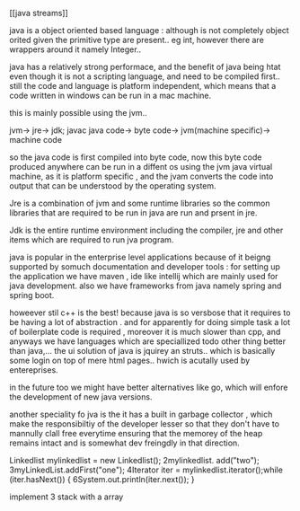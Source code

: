 [[java streams]]

java is a object oriented based language : although is not completely object orited given the primitive type are present.. eg int, however there are wrappers around it namely Integer..

java has a relatively strong performace, and the benefit of java being htat even though it is not a scripting language, and need to be compiled first.. still the code and language is platform independent, which means that a code written in windows can be run in a mac machine.

this is mainly possible using the jvm..

jvm-> jre-> jdk;
       javac
java code-> byte code-> jvm(machine specific)-> machine code

so the java code is first compiled into byte code, now this byte code produced anywhere can be run in a diffent os using the jvm java virtual machine, as it is platform specific , and the jvam converts the code into output that can be understood by the operating system.

Jre is a combination of jvm and some runtime libraries so the common libraries that are required to be run in java are run and prsent in jre.

Jdk is the entire runtime environment including the compiler, jre and other items which are required to run jva program.

java is popular in the enterprise level applications because of it beigng supported by somuch documentation and developer tools : for setting up the application we have maven , ide like intellij which are mainly used for java development. also we have frameworks from java namely spring and spring boot.

howeever stil c++ is the best! because java is so versbose that it requires to be having a lot of abstraction . and for apparently for doing simple task a lot of boilerplate code is required , moreover it is much slower than cpp, and anyways we have languages which are speciallized todo other thing better than java,...
 the ui solution of java is jquirey an struts.. which is basically some login on top of mere html pages.. hwich is acutally used by entereprises.


in the future too we might have better alternatives like go, which will enfore the development of new java versions.

another speciality fo jva is the it has a built in garbage collector , which make the responsibiltiy of the developer lesser so that they don't have to mannully clall free everytime ensuring that the memorey of the heap remains intact and is somewhat dev freingdly in that direction.
					
Linkedlist<String> mylinkedlist = new Linkedlist<String>(); 2mylinkedlist. add("two"); 3myLinkedList.addFirst("one"); 4Iterator<String> iter = mylinkedlist.iterator();while (iter.hasNext()) { 6System.out.println(iter.next());  }

implement 3 stack with a array